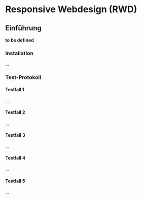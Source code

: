 # Responsive Webdesign (RWD)
## Einführung
**to be defined**
### Installation
...
### Test-Protokoll
#### Testfall 1
....
#### Testfall 2
...

#### Testfall 3
...

#### Testfall 4
...

#### Testfall 5
...
